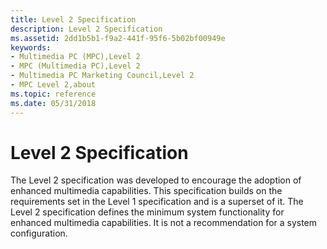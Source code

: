 ```yaml
---
title: Level 2 Specification
description: Level 2 Specification
ms.assetid: 2dd1b5b1-f9a2-441f-95f6-5b02bf00949e
keywords:
- Multimedia PC (MPC),Level 2
- MPC (Multimedia PC),Level 2
- Multimedia PC Marketing Council,Level 2
- MPC Level 2,about
ms.topic: reference
ms.date: 05/31/2018
---
```


# Level 2 Specification

The Level 2 specification was developed to encourage the adoption of enhanced multimedia capabilities. This specification builds on the requirements set in the Level 1 specification and is a superset of it. The Level 2 specification defines the minimum system functionality for enhanced multimedia capabilities. It is not a recommendation for a system configuration.

 

 




